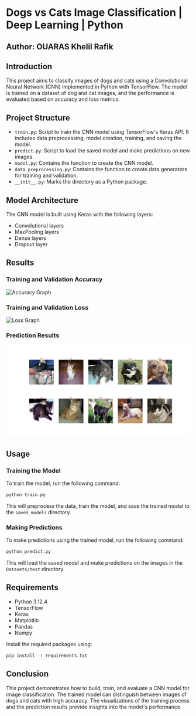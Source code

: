 # Dogs vs Cats Image Classification | Deep Learning | Python

## Author: OUARAS Khelil Rafik

## Introduction

This project aims to classify images of dogs and cats using a Convolutional Neural Network (CNN) implemented in Python with TensorFlow. The model is trained on a dataset of dog and cat images, and the performance is evaluated based on accuracy and loss metrics. 

## Project Structure

- `train.py`: Script to train the CNN model using TensorFlow's Keras API. It includes data preprocessing, model creation, training, and saving the model.
- `predict.py`: Script to load the saved model and make predictions on new images.
- `model.py`: Contains the function to create the CNN model.
- `data_preprocessing.py`: Contains the function to create data generators for training and validation.
- `__init__.py`: Marks the directory as a Python package.

## Model Architecture

The CNN model is built using Keras with the following layers:
- Convolutional layers
- MaxPooling layers
- Dense layers
- Dropout layer

## Results

### Training and Validation Accuracy

![Accuracy Graph](saved_models/training_history.png)

### Training and Validation Loss

![Loss Graph](saved_models/training_history.png)

### Prediction Results

![Prediction Results](results/prediction_results.png)

## Usage

### Training the Model

To train the model, run the following command:

```bash
python train.py
```

This will preprocess the data, train the model, and save the trained model to the `saved_models` directory.

### Making Predictions

To make predictions using the trained model, run the following command:

```bash
python predict.py
```

This will load the saved model and make predictions on the images in the `Datasets/test` directory.

## Requirements

- Python 3.12.4
- TensorFlow
- Keras
- Matplotlib
- Pandas
- Numpy

Install the required packages using:

```bash
pip install -r requirements.txt
```

## Conclusion

This project demonstrates how to build, train, and evaluate a CNN model for image classification. The trained model can distinguish between images of dogs and cats with high accuracy. The visualizations of the training process and the prediction results provide insights into the model's performance.
